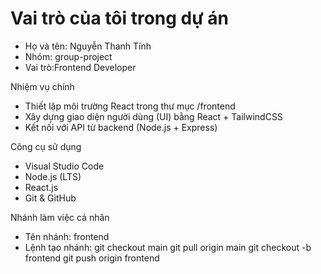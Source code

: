 # Vai trò của tôi trong dự án

- Họ và tên: Nguyễn Thanh Tính
- Nhóm: group<nhom8>-project 
- Vai trò:Frontend Developer

Nhiệm vụ chính
- Thiết lập môi trường React trong thư mục /frontend
- Xây dựng giao diện người dùng (UI) bằng React + TailwindCSS
- Kết nối với API từ backend (Node.js + Express)

 Công cụ sử dụng
- Visual Studio Code
- Node.js (LTS)
- React.js
- Git & GitHub

Nhánh làm việc cá nhân
- Tên nhánh: frontend
- Lệnh tạo nhánh:
  git checkout main
  git pull origin main
  git checkout -b frontend
  git push origin frontend


